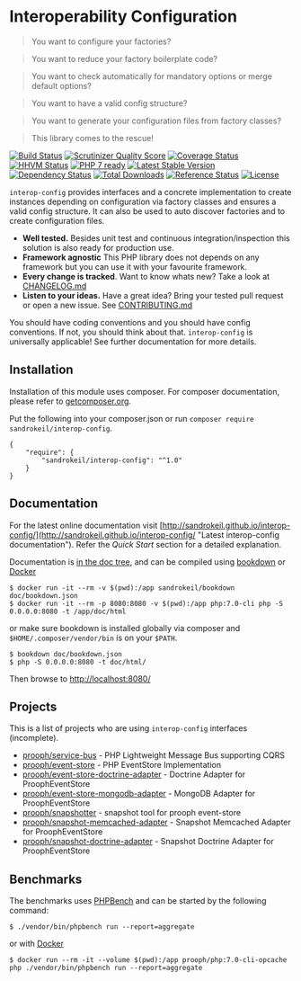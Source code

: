 # Interoperability Configuration

> You want to configure your factories?

> You want to reduce your factory boilerplate code?

> You want to check automatically for mandatory options or merge default options?

> You want to have a valid config structure?

> You want to generate your configuration files from factory classes?

> This library comes to the rescue!

[![Build Status](https://travis-ci.org/sandrokeil/interop-config.png?branch=master)](https://travis-ci.org/sandrokeil/interop-config)
[![Scrutinizer Quality Score](https://scrutinizer-ci.com/g/sandrokeil/interop-config/badges/quality-score.png?s=cdef161c14156e3e36ed0ce3d6fd7979d38d916c)](https://scrutinizer-ci.com/g/sandrokeil/interop-config/)
[![Coverage Status](https://coveralls.io/repos/sandrokeil/interop-config/badge.svg?branch=master)](https://coveralls.io/r/sandrokeil/interop-config?branch=master)
[![HHVM Status](http://hhvm.h4cc.de/badge/sandrokeil/interop-config.svg?style=flat)](http://hhvm.h4cc.de/package/sandrokeil/interop-config)
[![PHP 7 ready](http://php7ready.timesplinter.ch/sandrokeil/interop-config/badge.svg)](https://travis-ci.org/sandrokeil/interop-config)
[![Latest Stable Version](https://poser.pugx.org/sandrokeil/interop-config/v/stable.png)](https://packagist.org/packages/sandrokeil/interop-config)
[![Dependency Status](https://www.versioneye.com/user/projects/53615c75fe0d0720eb00009e/badge.png)](https://www.versioneye.com/php/sandrokeil:interop-config/0.3.1)
[![Total Downloads](https://poser.pugx.org/sandrokeil/interop-config/downloads.png)](https://packagist.org/packages/sandrokeil/interop-config)
[![Reference Status](https://www.versioneye.com/php/sandrokeil:interop-config/reference_badge.svg?style=flat)](https://www.versioneye.com/php/sandrokeil:interop-config/references)
[![License](https://poser.pugx.org/sandrokeil/interop-config/license.png)](https://packagist.org/packages/sandrokeil/interop-config)

`interop-config` provides interfaces and a concrete implementation to create instances depending on configuration via 
factory classes and ensures a valid config structure. It can also be used to auto discover factories 
and to create configuration files.

 * **Well tested.** Besides unit test and continuous integration/inspection this solution is also ready for production use.
 * **Framework agnostic** This PHP library does not depends on any framework but you can use it with your favourite framework.
 * **Every change is tracked**. Want to know whats new? Take a look at [CHANGELOG.md](https://github.com/sandrokeil/interop-config/blob/master/CHANGELOG.md)
 * **Listen to your ideas.** Have a great idea? Bring your tested pull request or open a new issue. See [CONTRIBUTING.md](CONTRIBUTING.md)

You should have coding conventions and you should have config conventions. If not, you should think about that. 
`interop-config` is universally applicable! See further documentation for more details.

## Installation

Installation of this module uses composer. For composer documentation, please refer to
[getcomposer.org](http://getcomposer.org/).

Put the following into your composer.json or run `composer require sandrokeil/interop-config`.

    {
        "require": {
            "sandrokeil/interop-config": "^1.0"
        }
    }

## Documentation
For the latest online documentation visit [http://sandrokeil.github.io/interop-config/](http://sandrokeil.github.io/interop-config/ "Latest interop-config documentation").
Refer the *Quick Start* section for a detailed explanation. 

Documentation is [in the doc tree](doc/), and can be compiled using [bookdown](http://bookdown.io) or [Docker](https://www.docker.com/)

```console
$ docker run -it --rm -v $(pwd):/app sandrokeil/bookdown doc/bookdown.json
$ docker run -it --rm -p 8080:8080 -v $(pwd):/app php:7.0-cli php -S 0.0.0.0:8080 -t /app/doc/html
```

or make sure bookdown is installed globally via composer and `$HOME/.composer/vendor/bin` is on your `$PATH`.

```console
$ bookdown doc/bookdown.json
$ php -S 0.0.0.0:8080 -t doc/html/
```

Then browse to [http://localhost:8080/](http://localhost:8080/)

## Projects
This is a list of projects who are using `interop-config` interfaces (incomplete).

* [prooph/service-bus](https://github.com/prooph/service-bus) - PHP Lightweight Message Bus supporting CQRS
* [prooph/event-store](https://github.com/prooph/event-store) - PHP EventStore Implementation 
* [prooph/event-store-doctrine-adapter](https://github.com/prooph/event-store-doctrine-adapter) - Doctrine Adapter for ProophEventStore
* [prooph/event-store-mongodb-adapter](https://github.com/prooph/event-store-mongodb-adapter) - MongoDB Adapter for ProophEventStore
* [prooph/snapshotter](https://github.com/prooph/snapshotter) - snapshot tool for prooph event-store 
* [prooph/snapshot-memcached-adapter](https://github.com/prooph/snapshot-memcached-adapter) - Snapshot Memcached Adapter for ProophEventStore 
* [prooph/snapshot-doctrine-adapter](https://github.com/prooph/snapshot-doctrine-adapter) - Snapshot Doctrine Adapter for ProophEventStore 

## Benchmarks
The benchmarks uses [PHPBench](http://phpbench.readthedocs.org/en/latest/) and can be started by the following command:
 
```console
$ ./vendor/bin/phpbench run --report=aggregate
```
 
or with [Docker](https://www.docker.com/)
 
```console
$ docker run --rm -it --volume $(pwd):/app prooph/php:7.0-cli-opcache php ./vendor/bin/phpbench run --report=aggregate
```
